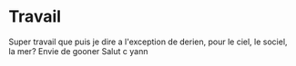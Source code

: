 # Travail
Super travail que puis je dire a l'exception de derien, pour le ciel, le sociel, la mer?
Envie de gooner
Salut c yann


